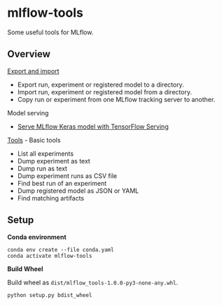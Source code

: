 # mlflow-tools

Some useful tools for MLflow.

## Overview

[Export and import](mlflow_tools/export_import/README.md)
* Export run, experiment or registered model to a directory.
* Import run, experiment or registered model from a directory.
* Copy run or experiment from one MLflow tracking server to another.

Model serving
  * [Serve MLflow Keras model with TensorFlow Serving](mlflow_tools/tensorflow_serving)

[Tools](mlflow_tools/tools/README.md) - Basic tools
* List all experiments
* Dump experiment as text
* Dump run as text
* Dump experiment runs as CSV file
* Find best run of an experiment
* Dump registered model as JSON or YAML
* Find matching artifacts

## Setup 

**Conda environment**

```
conda env create --file conda.yaml
conda activate mlflow-tools
```

**Build Wheel**

Build wheel as `dist/mlflow_tools-1.0.0-py3-none-any.whl`.

```
python setup.py bdist_wheel
```


